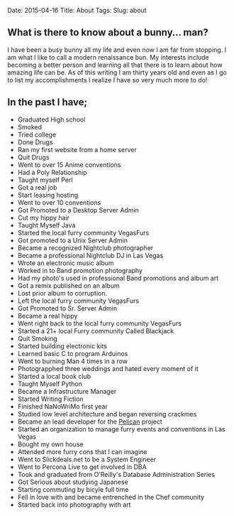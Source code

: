 Date: 2015-04-16
Title: About
Tags:
Slug: about

## What is there to know about a bunny… man? ##

I have been a busy bunny all my life and even now I am far from stopping. I am what I like to call a modern renaissance bun. My interests include becoming a better person and learning all that there is to learn about how amazing life can be. As of this writing I am thirty years old and even as I go to list my accomplishments I realize I have so very much more to do!

## In the past I have;
- Graduated High school
- Smoked
- Tried college
- Done Drugs
- Ran my first website from a home server
- Quit Drugs
- Went to over 15 Anime conventions
- Had a Poly Relationship
- Taught myself Perl
- Got a real job
- Start leasing hosting
- Went to over 10 conventions
- Got Promoted to a Desktop Server Admin
- Cut my hippy hair
- Taught Myself Java
- Started the local furry community VegasFurs
- Got promoted to a Unix Server Admin
- Became a recognized Nightclub photographer
- Became a professional Nightclub DJ in Las Vegas
- Wrote an electronic music album
- Worked in to Band promotion photography
- Had my photo's used in professional Band promotions and album art
- Got a remix published on an album
- Lost prior album to corruption.
- Left the local furry community VegasFurs
- Got Promoted to Sr. Server Admin
- Became a real hippy
- Went right back to the local furry community VegasFurs
- Started a 21+ local Furry community Called Blackjack
- Quit Smoking
- Started building electronic kits
- Learned basic C to program Arduinos
- Went to burning Man 4 times in a row
- Photograpphed three weddings and hated every moment of it
- Started a local book club
- Taught Myself Python
- Became a Infrastructure Manager
- Started Writing Fiction
- Finished NaNoWriMo first year
- Studied low level architecture and began reversing crackmes
- Became an lead developer for the [Pelican](http://getpelican.com) project
- Started an organization to manage furry events and conventions in Las Vegas
- Bought my own house
- Attended more furry cons that I can imagine
- Went to Slickdeals.net to be a System Engineer
- Went to Percona Live to get involved in DBA
- Took and graduated from O'Reilly's Database Administration Series
- Got Serious about studying Japanese
- Starting commuting by bicyle full time
- Fell in love with and became entrenched in the Chef community
- Started back into photography with art
